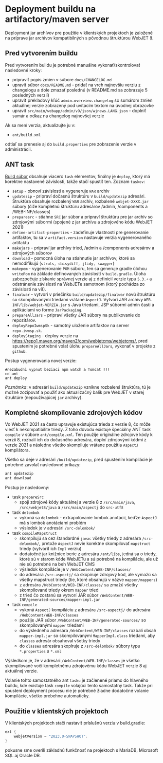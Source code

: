 # Deployment buildu na artifactory/maven server

Deployment jar archívov pre použitie v klientských projektoch je založené na príprave jar archívov kompatibilných s pôvodnou štruktúrou WebJET 8.

## Pred vytvorením buildu

Pred vytvorením buildu je potrebné manuálne vykonať/skontrolovať nasledovné kroky:

- pripraviť popis zmien v súbore ```docs/CHANGELOG.md```
- upraviť súbor ```docs/README.md``` - pridať na vrch najnovšiu verziu z changelogu a dole zmazať poslednú (v README.md sa zobrazuje 5 posledných verzií)
- upraviť prekladový kľúč ```admin.overview.changelog``` so sumárom zmien aktuálnej verzie zobrazený pod uvítacím textom na úvodnej obrazovke
- upraviť ```src/main/webapp/admin/v9/json/wjnews.LANG.json``` - doplniť sumár a odkaz na changelog najnovšej verzie

Ak sa mení verzia, aktualizujte ju v:

- `ant/build.xml`

odtiaľ sa prenesie aj do `build.properties` pre zobrazenie verzie v administrácii.

## ANT task

[Build súbor](../../../../ant/build.xml) obsahuje viacero ```task``` elementov, finálny je ```deploy```, ktorý má korektne nastavené závislosti, takže stačí spustiť ten. Zoznam ```taskov```:

- ```setup``` - obnoví závislosti a vygeneruje ```WAR``` archív
- ```updatezip``` - pripraví dočasnú štruktúru v ```build/updatezip``` adresári. Štruktúra obsahuje rozbalený ```WAR``` archív, rozbalené ```webjet-XXXX.jar``` súbory (čiže kompletnú štruktúru adresárov /admin, /components a /WEB-INF/classes)
- ```preparesrc``` - stiahne ```SRC``` jar súbor a pripraví štruktúru pre jar archív so zdrojovými súbormi (spojené z jar archívu a zdrojového kódu WebJET 2021)
- ```define-artifact-properties``` - zadefinuje vlastnosti pre generovanie artifaktov, tu sa v ```artifact.version``` nastavuje verzia vygenerovaného artifaktu
- ```makejars``` - pripraví jar archívy tried, /admin a /components adresárov a zdrojových súborov
- ```download``` - pomocná úloha na stiahnutie jar archívov, ktoré sa nemodifikujú (```struts, daisydiff, jtidy, swagger```)
- ```makepom``` - vygenerovanie ```POM``` súboru, ten sa generuje gradle úlohou ```writePom``` na základe definovaných závislostí v ```build.gradle```. Úloha zabezpečuje získanie správnej verzie aj z definícií verzie typu ```5.3.+``` a odstránenie závislostí na WebJETe samotnom (ktorý pochádza zo závislostí na v8).
- ```finalwar``` - vytvorí v priečinku ```build/updatezip/finalwar``` novú štruktúru so skompilovanými triedami vrátane ```AspectJ```. Vytvorí JAR archívy ```WEB-INF/lib/webjet-VERZIA.jar``` s Java triedami, JSP súbormi admin časti a aplikáciami vo forme ```JarPackaging```.
- ```prepareAllJars``` - pripraví všetky JAR súbory na publikovanie do repozitárov.
- ```deployRepoIwmspSk``` - samotný uloženie artifaktov na server ```repo.iwmsp.sk```.
- ```deployStaging``` - deploy verzie na https://repo1.maven.org/maven2/com/webjetcms/webjetcms/, pred spustením je potrebné volať úlohu ```prepareAllJars```, vykonať v projekte z ```github```.

Postup vygenerovania novej verzie:

```shell
#nezabudni vypnut beziaci npm watch a Tomcat !!!
cd ant
ant deploy
```

*Poznámka*: v adresári ```build/updatezip``` vznikne rozbalená štruktúra, tú je možné zozipovať a použiť ako aktualizačný balík pre WebJET v starej štruktúre (nepoužívajúcej `jar` archívy).

## Kompletné skompilovanie zdrojových kódov

Vo WebJET 2021 sa často upravuje existujúca trieda z verzie 8, čo môže viesť k nekompatibilite triedy. Z toho dôvodu existuje špeciálny ANT task ```compile``` v súbore ```ant/compile.xml```. Ten použije originálne zdrojové kódy k verzii 8, rozbalí ich do dočasného adresára, doplní zdrojovými kódmi z verzie 2021 a následne všetko skompiluje vrátane použitia ```AspectJ``` kompilátora.

Všetko sa deje v adresári ```/build/updatezip```, pred spustením kompilácie je potrebné zavolať nasledovné príkazy:

```sh
ant updatezip
ant download
```

Postup je nasledovný:

- task ```prepareSrc```
  - spojí zdrojové kódy aktuálnej a verzie 8 z ```/src/main/java```, ```/src/webjet8/java``` a ```/src/main/aspectj``` do ```src-utf8```
- task ```delombok```
  - vykoná sa ```delombok``` - extrapolovanie lombok anotácií, keďže ```AspectJ``` má s lombok anotáciami problém
  - výsledok je v adresári ```/src-delombok/```
- task ```compileMapstruct```
  - skompilujú sa cez štandardné ```javac``` všetky triedy z adresára ```/src-delombok/```, pretože ```AspectJ``` nevie korektne skompilovať ```mapstruct``` triedy (vytvoriť ich ```Impl``` verziu)
  - dodatočné jar knižnice berie z adresára ```/ant/libs```, jedná sa o triedy, ktoré sú v starom kóde WebJETu a sú potrebné na kompiláciu, ale už nie sú potrebné na beh WebJET CMS
  - výsledok kompilácie je v ```/WebContent/WEB-INF/classes/```
  - do adresára ```/src-aspectj/``` sa skopíruje zdrojový kód, ale vymažú sa všetky mapstruct triedy (tie, ktoré obsahujú v názve ```mapper/mappers```)
  - z adresára ```/WebContent/WEB-INF/classes/``` sa zmažú všetky skompilované triedy okrem ```mapper``` tried
  - z tried čo zostanú sa vytvorí JAR súbor ```/WebContent/WEB-INF/generated-sources/mapper-impl.jar```
- task ```compile```
  - vykoná ```AspectJ``` kompiláciu z adresára ```/src-aspectj/``` do adresára ```/WebContent/WEB-INF/classes```
  - použije JAR súbor ```/WebContent/WEB-INF/generated-sources/``` so skompilovanými ```mapper``` triedami
  - do výsledného adresára ```/WebContent/WEB-INF/classes``` rozbalí obsah ```mapper-impl.jar``` so skompilovanými ```MapperImpl.class``` triedami, aby ```classes``` adresár obsahoval všetky triedy
  - do ```classes``` adresára skopíruje z ```/src-delombok/``` súbory typu ```*.properties``` a ```*.xml```

Výsledkom je, že v adresári ```/WebContent/WEB-INF/classes``` je všetko skompilované voči kompletnému zdrojovému kódu WebJET verzie 8 aj aktuálnej verzie.

Volanie tohto samostatného ant ```tasku``` je začlenené priamo do hlavného buildu, kde existuje task ```compile``` volajúci tento samostatný task. Takže pri spustení deployment procesu nie je potrebné žiadne dodatočné volanie kompilácie, všetko prebehne automaticky.

## Použitie v klientských projektoch

V klientských projektoch stačí nastaviť príslušnú verziu v build.gradle:

```gradle
ext {
    webjetVersion = "2023.0-SNAPSHOT";
}
```

pokusne sme overili základnú funkčnosť na projektoch s MariaDB, Microsoft SQL aj Oracle DB.
